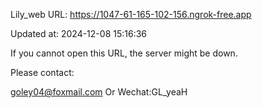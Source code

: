 Lily_web URL: https://1047-61-165-102-156.ngrok-free.app

Updated at: 2024-12-08 15:16:36

If you cannot open this URL, the server might be down.

Please contact: 

goley04@foxmail.com Or Wechat:GL_yeaH